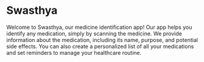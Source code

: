 # Swasthya
Welcome to Swasthya, our medicine identification app! Our app helps you identify any medication, simply by scanning the medicine. We provide information about the medication, including its name, purpose, and potential side effects. You can also create a personalized list of all your medications and set reminders to manage your healthcare routine.
